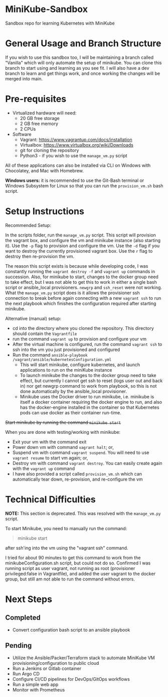 # MiniKube-Sandbox
Sandbox repo for learning Kubernetes with MiniKube

<h1>General Usage and Branch Structure</h1>
If you wish to use this sandbox too, I will be maintaining a branch called "Vanilla" which will only automate the setup of minikube. You can clone this branch to start using and learning as you see fit. 
I will also have a dev branch to learn and get things work, and once working the changes will be merged into main.

<h1>Pre-requisites</h1>

  * Virtualized hardware will need:
      * 20 GB free storage
      * 2 GB free memory
      * 2 CPUs
  * Software
      * Vagrant: https://www.vagrantup.com/docs/installation
      * Virtualbox: https://www.virtualbox.org/wiki/Downloads
      * git for cloning the repository
      * Python3 - if you wish to use the `manage_vm.py` script

All of these applications can also be installed via CLI on Windows with Chocolatey, and Mac with Homebrew.

**Windows users:** it is recommended to use the Git-Bash terminal or Windows Subsystem for Linux so that you can run the `provision_vm.sh` bash script.

<h1>Setup Instructions</h1>

Recommended Setup:

In the scripts folder, run the `manage_vm.py` script. This script will provision the vagrant box, and configure the vm and minikube instance (also starting it). Use the `-p` flag to provision and configure the vm. Use the `-d` flag if you want to destroy the currently provisioned vagrant box. Use the `r` flag to destroy then re-provision the vm.

The reason this script exists is because while developing code, I was constantly running the `vagrant destroy -f` and `vagrant up` commands in succession. Also, for minikube to start, changes to the docker group need to take effect, but I was not able to get this to work in either a single bash script or ansible_local provisioners. `newgrp` and `ssh_reset` were not working. What the `manage_vm.py` script does is it allows the provisioner ssh connection to break before again connecting with a new `vagrant ssh` to run the next playbook which finishes the configuration required after starting minikube.

Alternative (manual) setup:

  * cd into the directory where you cloned the repository. This directory should contain the `Vagrantfile`
  * run the command `vagrant up` to provision and configure your vm
  * After the virtual machine is configured, run the command `vagrant ssh` to ssh into the vm you just provisioned and configured
  * Run the command `ansible-playbook /vagrant/ansible/kubernetesConfiguration.yml`
    * This will start minikube, configure kubernetes, and launch applications to run on the miniKube instance
    * To launch minikube the changes to the docker group need to take effect, but currently I cannot get ssh to reset (logs user out and back in) nor get newgrp command to work from playbook, so this is not done automatically by the ansible_local provisioner.
    * Minikube uses the Docker driver to run minikube, i.e. minikube is itself a docker container requiring the docker engine to run, and also has the docker-engine installed in the container so that Kubernetes pods can use docker as their container run-time.
  
  ~~Start minikube by running the command `minikube start`~~

When you are done with testing/working with minikube:
  * Exit your vm with the command exit
  * Power down vm with command `vagrant halt`; or,
  * Suspend vm with command `vagrant suspend`. You will need to use `vagrant resume` to start vm again; or,
  * Destroy vm with command `vagrant destroy`. You can easily create again with the `vagrant up` command
  * I have also provided a script called `provision_vm.sh` which can automatically tear down, re-provision, and re-configure the vm

<h1>Technical Difficulties</h1>

**NOTE:** This section is deprecated. This was resolved with the `manage_vm.py` script.

To start Minikube, you need to manually run the command:

> minikube start

after ssh'ing into the vm using the "vagrant ssh" command.

I tried for about 90 minutes to get this command to work from the minikubeConfiguration.sh script, but could not do so.
Confirmed I was running script as user vagrant, not running as root (provisioner privileged:false in Vagrantfile), and added the user vagrant to the docker group, but still am not able to run the command without errors.

<h1>Next Steps</h1>
<h2>Completed</h2>
  
  * Convert configuration bash script to an ansible playbook

<h2>Pending</h2> 

  * Utilize the Ansible/Packer/Terraform stack to automate MiniKube VM provisioning/configuration to public cloud
  * Run a Jenkins or Gitlab container
  * Run Argo CD
  * Configure CI/CD pipelines for DevOps/GitOps workflows
  * Run a simple web app 
  * Monitor with Prometheus 
